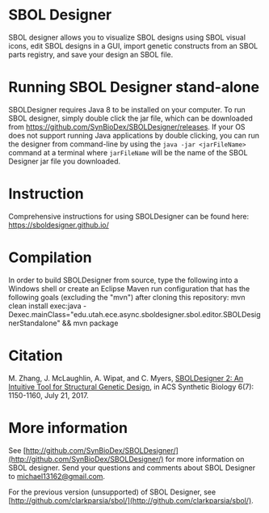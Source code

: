 SBOL Designer
=============

SBOL designer allows you to visualize SBOL designs using SBOL visual icons, edit SBOL designs 
in a GUI, import genetic constructs from an SBOL parts registry, and save your design an SBOL file.

Running SBOL Designer stand-alone
=================================

SBOLDesigner requires Java 8 to be installed on your computer. To run SBOL designer, 
simply double click the jar file, which can be downloaded from https://github.com/SynBioDex/SBOLDesigner/releases. If your OS does not support running Java applications by double clicking, you can run the designer from command-line by using the `java -jar <jarFileName>` command at a terminal where `jarFileName` will be the name of the SBOL Designer jar file you
downloaded.

Instruction
=============

Comprehensive instructions for using SBOLDesigner can be found here: https://sboldesigner.github.io/

Compilation
=================================

In order to build SBOLDesigner from source, type the following into a Windows shell or create an Eclipse Maven run configuration that has the following goals (excluding the "mvn") after cloning this repository:
mvn clean install exec:java -Dexec.mainClass="edu.utah.ece.async.sboldesigner.sbol.editor.SBOLDesignerStandalone" && mvn package

Citation
========

M. Zhang, J. McLaughlin, A. Wipat, and C. Myers, [SBOLDesigner 2: An Intuitive Tool for Structural Genetic Design](https://pubs.acs.org/doi/abs/10.1021/acssynbio.6b00275), in ACS Synthetic Biology 6(7): 1150-1160, July 21, 2017.

More information
================

See [http://github.com/SynBioDex/SBOLDesigner/](http://github.com/SynBioDex/SBOLDesigner/) for more information on SBOL designer. Send your questions and comments about SBOL Designer to [michael13162@gmail.com](mailto:michael13162@gmail.com).

For the previous version (unsupported) of SBOL Designer, see [http://github.com/clarkparsia/sbol/](http://github.com/clarkparsia/sbol/).
